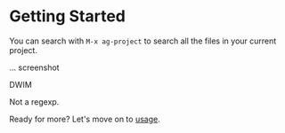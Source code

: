 # Getting Started

You can search with `M-x ag-project` to search all the files in your
current project.

... screenshot

DWIM

Not a regexp.

Ready for more? Let's move on to [usage]().
